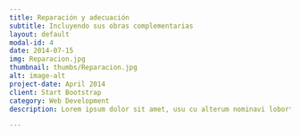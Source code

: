 ```yaml
---
title: Reparación y adecuación
subtitle: Incluyendo sus obras complementarias
layout: default
modal-id: 4
date: 2014-07-15
img: Reparacion.jpg
thumbnail: thumbs/Reparacion.jpg
alt: image-alt
project-date: April 2014
client: Start Bootstrap
category: Web Development
description: Lorem ipsum dolor sit amet, usu cu alterum nominavi lobortis. At duo novum diceret. Tantas apeirian vix et, usu sanctus postulant inciderint ut, populo diceret necessitatibus in vim. Cu eum dicam feugiat noluisse.

---
```

